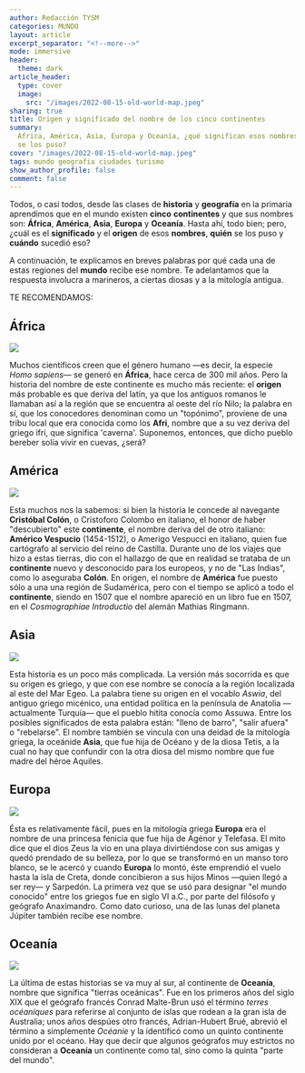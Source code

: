 ```yaml
---
author: Redacción TYSM
categories: MUNDO
layout: article
excerpt_separator: "<!--more-->"
mode: immersive
header:
  theme: dark
article_header:
  type: cover
  image:
    src: "/images/2022-08-15-old-world-map.jpeg"
sharing: true
title: Origen y significado del nombre de los cinco continentes
summary:
  África, América, Asia, Europa y Oceanía, ¿qué significan esos nombres y quién
  se los puso?
cover: "/images/2022-08-15-old-world-map.jpeg"
tags: mundo geografia ciudades turismo
show_author_profile: false
comment: false
---
```


Todos, o casi todos, desde las clases de **historia** y **geografía** en la primaria aprendimos que en el mundo existen **cinco** **continentes** y que sus nombres son: **África**, **América**, **Asia**, **Europa** y **Oceanía**. Hasta ahí, todo bien; pero, ¿cuál es el **significado** y el **origen** de esos **nombres**, **quién** se los puso y **cuándo** sucedió eso?

A continuación, te explicamos en breves palabras por qué cada una de estas regiones del **mundo** recibe ese nombre. Te adelantamos que la respuesta involucra a marineros, a ciertas diosas y a la mitología antigua.

TE RECOMENDAMOS:

## África

![](https://upload.wikimedia.org/wikipedia/commons/thumb/d/d7/Large-scale-old-map-of-africa-16xx.jpg/993px-Large-scale-old-map-of-africa-16xx.jpg)

Muchos científicos creen que el género humano —es decir, la especie _Homo sapiens_— se generó en **África**, hace cerca de 300 mil años. Pero la historia del nombre de este continente es mucho más reciente: el **origen** más probable es que deriva del latín, ya que los antiguos romanos le llamaban así a la región que se encuentra al oeste del río Nilo; la palabra en sí, que los conocedores denominan como un "topónimo", proviene de una tribu local que era conocida como los **Afri**, nombre que a su vez deriva del griego ifri, que significa 'caverna'. Suponemos, entonces, que dicho pueblo bereber solía vivir en cuevas, ¿será?

## América

![](https://upload.wikimedia.org/wikipedia/commons/thumb/d/d4/America_noviter_delineata.jpg/1012px-America_noviter_delineata.jpg)

Esta muchos nos la sabemos: si bien la historia le concede al navegante **Cristóbal Colón**, o Cristoforo Colombo en italiano, el honor de haber "descubierto" este **continente**, el nombre deriva del de otro italiano: **Américo Vespucio** (1454-1512), o Amerigo Vespucci en italiano, quien fue cartógrafo al servicio del reino de Castilla. Durante uno de los viajes que hizo a estas tierras, dio con el hallazgo de que en realidad se trataba de un **continente** nuevo y desconocido para los europeos, y no de "Las Indias", como lo aseguraba **Colón**. En origen, el nombre de **América** fue puesto sólo a una una región de Sudamérica, pero con el tiempo se aplicó a todo el **continente**, siendo en 1507 que el nombre apareció en un libro fue en 1507, en el _Cosmographiae Introductio_ del alemán Mathias Ringmann.

## Asia

![](https://upload.wikimedia.org/wikipedia/commons/thumb/6/68/1550_map_of_Asia_by_Sebastian_M%C3%BCnster.jpg/987px-1550_map_of_Asia_by_Sebastian_M%C3%BCnster.jpg)

Esta historia es un poco más complicada. La versión más socorrida es que su origen es griego, y que con ese nombre se conocía a la región localizada al este del Mar Egeo. La palabra tiene su origen en el vocablo _Aswia_, del antiguo griego micénico, una entidad política en la península de Anatolia —actualmente Turquía— que el pueblo hitita conocía como Assuwa. Entre los posibles significados de esta palabra están: "lleno de barro", "salir afuera" o "rebelarse". El nombre también se vincula con una deidad de la mitología griega, la oceánide **Asia**, que fue hija de Océano y de la diosa Tetis, a la cual no hay que confundir con la otra diosa del mismo nombre que fue madre del héroe Aquiles.

## Europa

![](https://upload.wikimedia.org/wikipedia/commons/thumb/b/b7/Map_of_Europe_in_1920%2C_after_the_Paris_Peace_Conference.jpg/1024px-Map_of_Europe_in_1920%2C_after_the_Paris_Peace_Conference.jpg)

Ésta es relativamente fácil, pues en la mitología griega **Europa** era el nombre de una princesa fenicia que fue hija de Agénor y Telefasa. El mito dice que el dios Zeus la vio en una playa divirtiéndose con sus amigas y quedó prendado de su belleza, por lo que se transformó en un manso toro blanco, se le acercó y cuando **Europa** lo montó, éste emprendió el vuelo hasta la isla de Creta, donde concibieron a sus hijos Minos —quien llegó a ser rey— y Sarpedón. La primera vez que se usó para designar "el mundo conocido" entre los griegos fue en siglo VI a.C., por parte del filósofo y geógrafo Anaximandro. Como dato curioso, una de las lunas del planeta Júpiter también recibe ese nombre.

## Oceanía

![](https://upload.wikimedia.org/wikipedia/commons/thumb/6/69/1814_Thomson_Map_of_Australia%2C_New_Zealand_and_New_Guinea_-_Geographicus_-_Australia-thomson-1814.jpg/951px-1814_Thomson_Map_of_Australia%2C_New_Zealand_and_New_Guinea_-_Geographicus_-_Australia-thomson-1814.jpg)

La última de estas historias se va muy al sur, al continente de **Oceanía**, nombre que significa "tierras oceánicas". Fue en los primeros años del siglo XIX que el geógrafo francés Conrad Malte-Brun usó el término _terres océaniques_ para referirse al conjunto de islas que rodean a la gran isla de Australia; unos años despúes otro francés, Adrian-Hubert Brué, abrevió el término a simplemente _Océanie_ y la identificó como un quinto continente unido por el océano. Hay que decir que algunos geógrafos muy estrictos no consideran a **Oceanía** un continente como tal, sino como la quinta "parte del mundo".
